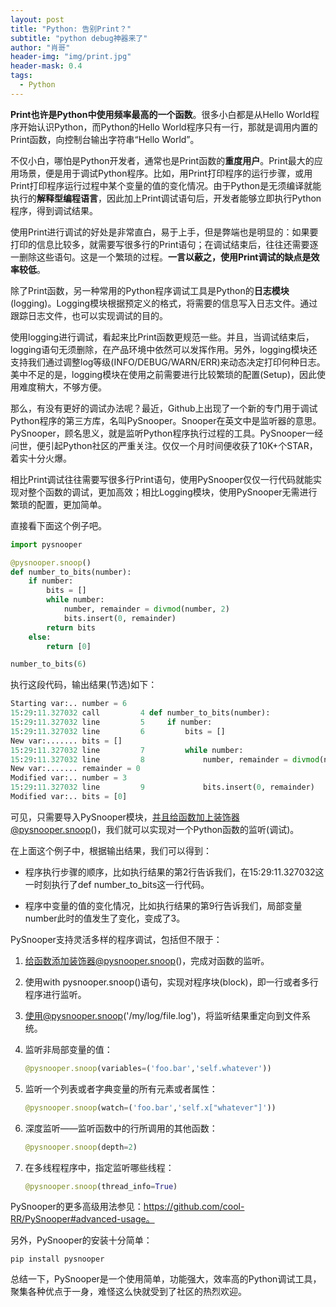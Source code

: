 ```yaml
---
layout: post
title: "Python: 告别Print？"
subtitle: "python debug神器来了"
author: "肖哥"
header-img: "img/print.jpg"
header-mask: 0.4
tags:
  - Python
---
```


**Print也许是Python中使用频率最高的一个函数**。很多小白都是从Hello World程序开始认识Python，而Python的Hello World程序只有一行，那就是调用内置的Print函数，向控制台输出字符串“Hello World”。

不仅小白，哪怕是Python开发者，通常也是Print函数的**重度用户**。Print最大的应用场景，便是用于调试Python程序。比如，用Print打印程序的运行步骤，或用Print打印程序运行过程中某个变量的值的变化情况。由于Python是无须编译就能执行的**解释型编程语言**，因此加上Print调试语句后，开发者能够立即执行Python程序，得到调试结果。

使用Print进行调试的好处是非常直白，易于上手，但是弊端也是明显的：如果要打印的信息比较多，就需要写很多行的Print语句；在调试结束后，往往还需要逐一删除这些语句。这是一个繁琐的过程。**一言以蔽之，使用Print调试的缺点是效率较低**。

除了Print函数，另一种常用的Python程序调试工具是Python的**日志模块**(logging)。Logging模块根据预定义的格式，将需要的信息写入日志文件。通过跟踪日志文件，也可以实现调试的目的。

使用logging进行调试，看起来比Print函数更规范一些。并且，当调试结束后，logging语句无须删除，在产品环境中依然可以发挥作用。另外，logging模块还支持我们通过调整log等级(INFO/DEBUG/WARN/ERR)来动态决定打印何种日志。美中不足的是，logging模块在使用之前需要进行比较繁琐的配置(Setup)，因此使用难度稍大，不够方便。

那么，有没有更好的调试办法呢？最近，Github上出现了一个新的专门用于调试Python程序的第三方库，名叫PySnooper。Snooper在英文中是监听器的意思。PySnooper，顾名思义，就是监听Python程序执行过程的工具。PySnooper一经问世，便引起Python社区的严重关注。仅仅一个月时间便收获了10K+个STAR，着实十分火爆。

相比Print调试往往需要写很多行Print语句，使用PySnooper仅仅一行代码就能实现对整个函数的调试，更加高效；相比Logging模块，使用PySnooper无需进行繁琐的配置，更加简单。

直接看下面这个例子吧。

```python
import pysnooper

@pysnooper.snoop()
def number_to_bits(number):
    if number:
        bits = []
        while number:
            number, remainder = divmod(number, 2)
            bits.insert(0, remainder)
        return bits
    else:
        return [0]

number_to_bits(6)
```

执行这段代码，输出结果(节选)如下：
```python
Starting var:.. number = 6
15:29:11.327032 call         4 def number_to_bits(number):
15:29:11.327032 line         5     if number:
15:29:11.327032 line         6         bits = []
New var:....... bits = []
15:29:11.327032 line         7         while number:
15:29:11.327032 line         8             number, remainder = divmod(number, 2)
New var:....... remainder = 0
Modified var:.. number = 3
15:29:11.327032 line         9             bits.insert(0, remainder)
Modified var:.. bits = [0]
```

可见，只需要导入PySnooper模块，并且给函数加上装饰器@pysnooper.snoop()，我们就可以实现对一个Python函数的监听(调试)。

在上面这个例子中，根据输出结果，我们可以得到：

- 程序执行步骤的顺序，比如执行结果的第2行告诉我们，在15:29:11.327032这一时刻执行了def number_to_bits这一行代码。

- 程序中变量的值的变化情况，比如执行结果的第9行告诉我们，局部变量number此时的值发生了变化，变成了3。

PySnooper支持灵活多样的程序调试，包括但不限于：

1. 给函数添加装饰器@pysnooper.snoop()，完成对函数的监听。

2. 使用with pysnooper.snoop()语句，实现对程序块(block)，即一行或者多行程序进行监听。

3. 使用@pysnooper.snoop('/my/log/file.log')，将监听结果重定向到文件系统。

4. 监听非局部变量的值：
    ```python
    @pysnooper.snoop(variables=('foo.bar','self.whatever'))
    ```
5. 监听一个列表或者字典变量的所有元素或者属性：
    ```python
    @pysnooper.snoop(watch=('foo.bar','self.x["whatever"]'))
    ```
6. 深度监听——监听函数中的行所调用的其他函数：
    ```python
    @pysnooper.snoop(depth=2)
    ```
7. 在多线程程序中，指定监听哪些线程：
    ```python
    @pysnooper.snoop(thread_info=True)
    ```
PySnooper的更多高级用法参见：https://github.com/cool-RR/PySnooper#advanced-usage。

另外，PySnooper的安装十分简单：
```shell
pip install pysnooper
```

总结一下，PySnooper是一个使用简单，功能强大，效率高的Python调试工具，聚集各种优点于一身，难怪这么快就受到了社区的热烈欢迎。